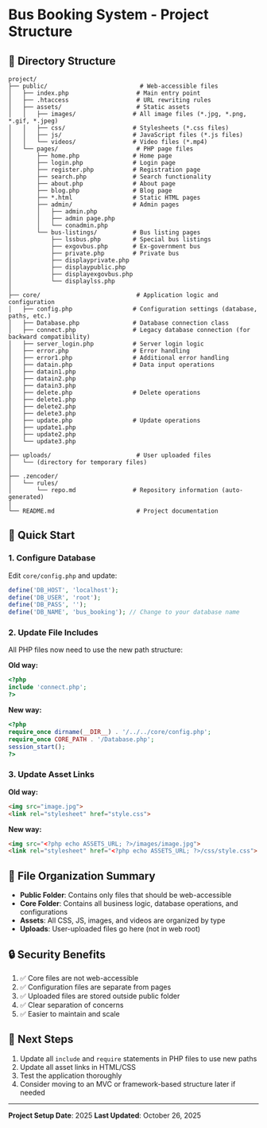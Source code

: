 # Bus Booking System - Project Structure

## 📁 Directory Structure

```
project/
├── public/                          # Web-accessible files
│   ├── index.php                   # Main entry point
│   ├── .htaccess                   # URL rewriting rules
│   ├── assets/                     # Static assets
│   │   ├── images/                # All image files (*.jpg, *.png, *.gif, *.jpeg)
│   │   ├── css/                   # Stylesheets (*.css files)
│   │   ├── js/                    # JavaScript files (*.js files)
│   │   └── videos/                # Video files (*.mp4)
│   └── pages/                      # PHP page files
│       ├── home.php               # Home page
│       ├── login.php              # Login page
│       ├── register.php           # Registration page
│       ├── search.php             # Search functionality
│       ├── about.php              # About page
│       ├── blog.php               # Blog page
│       ├── *.html                 # Static HTML pages
│       ├── admin/                 # Admin pages
│       │   ├── admin.php
│       │   ├── admin page.php
│       │   └── conadmin.php
│       └── bus-listings/          # Bus listing pages
│           ├── lssbus.php         # Special bus listings
│           ├── exgovbus.php       # Ex-government bus
│           ├── private.php        # Private bus
│           ├── displayprivate.php
│           ├── displaypublic.php
│           ├── displayexgovbus.php
│           └── displaylss.php
│
├── core/                           # Application logic and configuration
│   ├── config.php                 # Configuration settings (database, paths, etc.)
│   ├── Database.php               # Database connection class
│   ├── connect.php                # Legacy database connection (for backward compatibility)
│   ├── server_login.php           # Server login logic
│   ├── error.php                  # Error handling
│   ├── error1.php                 # Additional error handling
│   ├── datain.php                 # Data input operations
│   ├── datain1.php
│   ├── datain2.php
│   ├── datain3.php
│   ├── delete.php                 # Delete operations
│   ├── delete1.php
│   ├── delete2.php
│   ├── delete3.php
│   ├── update.php                 # Update operations
│   ├── update1.php
│   ├── update2.php
│   └── update3.php
│
├── uploads/                        # User uploaded files
│   └── (directory for temporary files)
│
├── .zencoder/
│   └── rules/
│       └── repo.md                # Repository information (auto-generated)
│
└── README.md                       # Project documentation
```

## 🚀 Quick Start

### 1. Configure Database
Edit `core/config.php` and update:
```php
define('DB_HOST', 'localhost');
define('DB_USER', 'root');
define('DB_PASS', '');
define('DB_NAME', 'bus_booking'); // Change to your database name
```

### 2. Update File Includes
All PHP files now need to use the new path structure:

**Old way:**
```php
<?php
include 'connect.php';
?>
```

**New way:**
```php
<?php
require_once dirname(__DIR__) . '/../../core/config.php';
require_once CORE_PATH . '/Database.php';
session_start();
?>
```

### 3. Update Asset Links
**Old way:**
```html
<img src="image.jpg">
<link rel="stylesheet" href="style.css">
```

**New way:**
```html
<img src="<?php echo ASSETS_URL; ?>/images/image.jpg">
<link rel="stylesheet" href="<?php echo ASSETS_URL; ?>/css/style.css">
```

## 📝 File Organization Summary

- **Public Folder**: Contains only files that should be web-accessible
- **Core Folder**: Contains all business logic, database operations, and configurations
- **Assets**: All CSS, JS, images, and videos are organized by type
- **Uploads**: User-uploaded files go here (not in web root)

## 🔒 Security Benefits

1. ✅ Core files are not web-accessible
2. ✅ Configuration files are separate from pages
3. ✅ Uploaded files are stored outside public folder
4. ✅ Clear separation of concerns
5. ✅ Easier to maintain and scale

## 📌 Next Steps

1. Update all `include` and `require` statements in PHP files to use new paths
2. Update all asset links in HTML/CSS
3. Test the application thoroughly
4. Consider moving to an MVC or framework-based structure later if needed

---
**Project Setup Date**: 2025
**Last Updated**: October 26, 2025